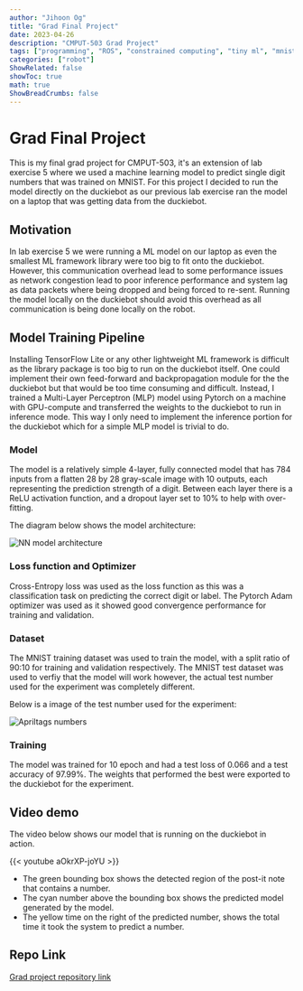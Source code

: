 ```yaml
---
author: "Jihoon Og"
title: "Grad Final Project"
date: 2023-04-26
description: "CMPUT-503 Grad Project"
tags: ["programming", "ROS", "constrained computing", "tiny ml", "mnist"]
categories: ["robot"]
ShowRelated: false
showToc: true
math: true
ShowBreadCrumbs: false
---
```


# Grad Final Project

This is my final grad project for CMPUT-503, it's an extension of lab exercise 5 where we used a machine learning model to predict single digit numbers that was trained on MNIST.
For this project I decided to run the model directly on the duckiebot as our previous lab exercise ran the model on a laptop that was getting data from the duckiebot.

## Motivation

In lab exercise 5 we were running a ML model on our laptop as even the smallest ML framework library were too big to fit onto the duckiebot.
However, this communication overhead lead to some performance issues as network congestion lead to poor inference performance and system lag as data packets where being dropped and being forced to re-sent.
Running the model locally on the duckiebot should avoid this overhead as all communication is being done locally on the robot.

## Model Training Pipeline

Installing TensorFlow Lite or any other lightweight ML framework is difficult as the library package is too big to run on the duckiebot itself.
One could implement their own feed-forward and backpropagation module for the the duckiebot but that would be too time consuming and difficult.
Instead, I trained a Multi-Layer Perceptron (MLP) model using Pytorch on a machine with GPU-compute and transferred the weights to the duckiebot to run in inference mode.
This way I only need to implement the inference portion for the duckiebot which for a simple MLP model is trivial to do.

### Model

The model is a relatively simple 4-layer, fully connected model that has 784 inputs from a flatten 28 by 28 gray-scale image with 10 outputs, each representing the prediction strength of a digit.
Between each layer there is a ReLU activation function, and a dropout layer set to 10% to help with over-fitting.

The diagram below shows the model architecture:

![NN model architecture](/uploads/NN-model-arch.png)

### Loss function and Optimizer

Cross-Entropy loss was used as the loss function as this was a classification task on predicting the correct digit or label.
The Pytorch Adam optimizer was used as it showed good convergence performance for training and validation. 

### Dataset

The MNIST training dataset was used to train the model, with a split ratio of 90:10 for training and validation respectively.
The MNIST test dataset was used to verfiy that the model will work however, the actual test number used for the experiment was completely different.

Below is a image of the test number used for the experiment:

![Apriltags numbers](/uploads/grad-project-tags.png)


### Training

The model was trained for 10 epoch and had a test loss of 0.066 and a test accuracy of 97.99%.
The weights that performed the best were exported to the duckiebot for the experiment.


## Video demo

The video below shows our model that is running on the duckiebot in action.

{{< youtube aOkrXP-joYU >}}

- The green bounding box shows the detected region of the post-it note that contains a number.
- The cyan number above the bounding box shows the predicted model generated by the model.
- The yellow time on the right of the predicted number, shows the total time it took the system to predict a number.

## Repo Link

[Grad project repository link](https://github.com/jihoonog/CMPUT-503-Grad-Project)
